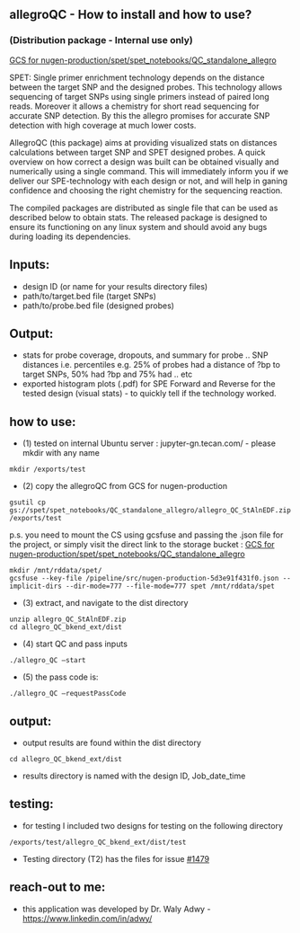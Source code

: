 ## allegroQC  - How to install and how to use?
### (Distribution package - Internal use only)
[GCS for nugen-production/spet/spet_notebooks/QC_standalone_allegro](https://console.cloud.google.com/storage/browser/spet/spet_notebooks/QC_standalone_allegro?pageState=(%22StorageObjectListTable%22:(%22f%22:%22%255B%255D%22))&project=nugen-production&prefix=&forceOnObjectsSortingFiltering=false)

SPET: Single primer enrichment technology depends on the distance between the target SNP and the designed probes. This technology allows sequencing of target SNPs using single primers instead of paired long reads. Moreover it allows a chemistry for short read sequencing for accurate SNP detection. By this the allegro promises for accurate SNP detection with high coverage at much lower costs.

AllegroQC (this package) aims at providing visualized stats on distances calculations between target SNP and SPET designed probes. A quick overview on how correct a design was built can be obtained visually and numerically using a single command. This will immediately inform you if we deliver our SPE-technology with each design or not, and will help in ganing confidence and choosing the right chemistry for the sequencing reaction.

The compiled packages are distributed as single file that can be used as described below to obtain stats. The released package is designed to ensure its functioning on any linux system and should avoid any bugs during loading its dependencies.

## Inputs: 
-   design ID (or name for your results directory files)
-   path/to/target.bed file (target SNPs)
-   path/to/probe.bed file (designed probes)

## Output: 
-   stats for probe coverage, dropouts, and summary for probe .. SNP distances i.e. percentiles e.g. 25% of probes had a distance of ?bp to target SNPs, 50% had ?bp and 75% had .. etc 
-   exported histogram plots (.pdf) for SPE Forward and Reverse for the tested design (visual stats) - to quickly tell if the technology worked.

## how to use: 

-   (1) tested on internal Ubuntu server : jupyter-gn.tecan.com/ - please mkdir with any name

```
mkdir /exports/test
```

-   (2) copy the allegroQC from GCS for nugen-production

```
gsutil cp gs://spet/spet_notebooks/QC_standalone_allegro/allegro_QC_StAlnEDF.zip /exports/test
```

p.s. you need to mount the CS using gcsfuse and passing the .json file for the project, or simply visit the direct link to the storage bucket : 
[GCS for nugen-production/spet/spet_notebooks/QC_standalone_allegro](https://console.cloud.google.com/storage/browser/spet/spet_notebooks/QC_standalone_allegro?pageState=(%22StorageObjectListTable%22:(%22f%22:%22%255B%255D%22))&project=nugen-production&prefix=&forceOnObjectsSortingFiltering=false)

```
mkdir /mnt/rddata/spet/
gcsfuse --key-file /pipeline/src/nugen-production-5d3e91f431f0.json --implicit-dirs --dir-mode=777 --file-mode=777 spet /mnt/rddata/spet
```


-   (3) extract, and navigate to the dist directory 

```
unzip allegro_QC_StAlnEDF.zip
cd allegro_QC_bkend_ext/dist
```

-   (4) start QC and pass inputs

```
./allegro_QC –start
```

-   (5) the pass code is: 

```
./allegro_QC –requestPassCode
```

## output:

-   output results are found within the dist directory 

```
cd allegro_QC_bkend_ext/dist
```

- results directory is named with the design ID, Job_date_time


## testing:

-   for testing I included two designs for testing on the following directory

```
/exports/test/allegro_QC_bkend_ext/dist/test
```

- Testing directory (T2) has the files for issue [#1479](https://github.com/tecangenomics/project-tracking/issues/1479)


## reach-out to me:

-   this application was developed by Dr. Waly Adwy - https://www.linkedin.com/in/adwy/
